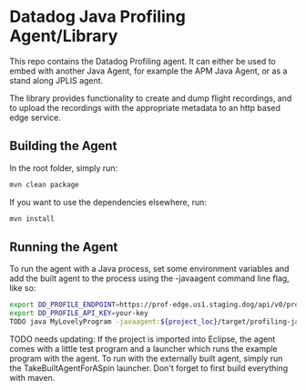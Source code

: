 # Datadog Java Profiling Agent/Library
This repo contains the Datadog Profiling agent. It can either be used to embed with another Java Agent, for example the APM Java Agent, or as a stand along JPLIS agent.

The library provides functionality to create and dump flight recordings, and to upload the recordings with the appropriate metadata to an http based edge service.

## Building the Agent
In the root folder, simply run:

```bash
mvn clean package
```

If you want to use the dependencies elsewhere, run:

```bash
mvn install
```

## Running the Agent
To run the agent with a Java process, set some environment variables and add the built agent to the process using the -javaagent command line flag, like so:

```bash
export DD_PROFILE_ENDPOINT=https://prof-edge.us1.staging.dog/api/v0/profiling/jfk-chunk
export DD_PROFILE_API_KEY=your-key
TODO java MyLovelyProgram -javaagent:${project_loc}/target/profiling-javaagent-0.0.1-SNAPSHOT.jar
```

TODO needs updating:
If the project is imported into Eclipse, the agent comes with a little test program and a launcher which runs the example program with the agent. To run with the externally built agent, simply run the TakeBuiltAgentForASpin launcher. Don't forget to first build everything with maven.
